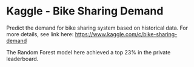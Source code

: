 # Kaggle - Bike Sharing Demand
Predict the demand for bike sharing system based on historical data.
For more details, see link here: https://www.kaggle.com/c/bike-sharing-demand

The Random Forest model here achieved a top 23% in the private leaderboard.

